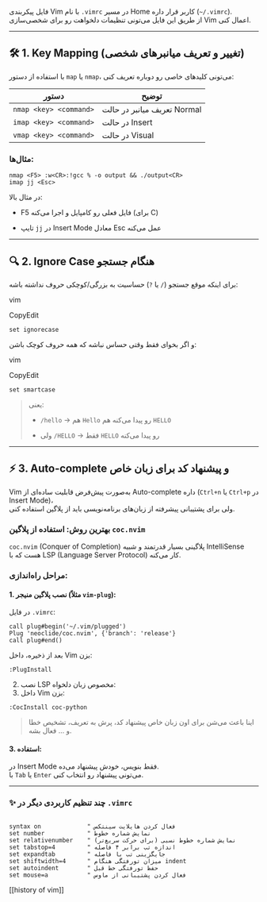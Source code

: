 

فایل پیکربندی Vim با نام `.vimrc` در مسیر Home کاربر قرار داره (`~/.vimrc`).  
از طریق این فایل می‌تونی تنظیمات دلخواهت رو برای شخصی‌سازی Vim اعمال کنی.

---

## 🛠 1. Key Mapping (تغییر و تعریف میانبرهای شخصی)

با استفاده از دستور `map` یا `nmap`، می‌تونی کلیدهای خاصی رو دوباره تعریف کنی:

| دستور | توضیح |
|-------|--------|
| `nmap <key> <command>` | تعریف میانبر در حالت Normal |
| `imap <key> <command>` | در حالت Insert |
| `vmap <key> <command>` | در حالت Visual |

### مثال‌ها:
```vim
nmap <F5> :w<CR>:!gcc % -o output && ./output<CR>
imap jj <Esc>
```

در مثال بالا:

- F5 فایل فعلی رو کامپایل و اجرا می‌کنه (برای C)
    
- تایپ `jj` در Insert Mode معادل Esc عمل می‌کنه

---

## 🔍 2. Ignore Case هنگام جستجو

برای اینکه موقع جستجو (`/` یا `?`) حساسیت به بزرگی/کوچکی حروف نداشته باشه:

vim

CopyEdit

`set ignorecase`

و اگر بخوای فقط وقتی حساس نباشه که همه حروف کوچک باشن:

vim

CopyEdit

`set smartcase`

> یعنی:
> 
> - `/hello` → هم `Hello` رو پیدا می‌کنه هم `HELLO`
>     
> - ولی `/HELLO` → فقط `HELLO` رو پیدا می‌کنه

----
## ⚡️ 3. Auto-complete و پیشنهاد کد برای زبان خاص

Vim به‌صورت پیش‌فرض قابلیت ساده‌ای از Auto-complete داره (`Ctrl+n` یا `Ctrl+p` در Insert Mode)،  
ولی برای پشتیبانی پیشرفته از زبان‌های برنامه‌نویسی باید از پلاگین استفاده کنی.

### بهترین روش: استفاده از پلاگین `coc.nvim`

`coc.nvim` (Conquer of Completion) پلاگینی بسیار قدرتمند و شبیه IntelliSense هست که با LSP (Language Server Protocol) کار می‌کنه.

### مراحل راه‌اندازی:

#### 1. نصب پلاگین منیجر (مثلاً `vim-plug`):

در فایل `.vimrc`:

```
call plug#begin('~/.vim/plugged')
Plug 'neoclide/coc.nvim', {'branch': 'release'}
call plug#end()
```

بعد از ذخیره، داخل Vim بزن:

```
:PlugInstall
```

2. نصب LSP مخصوص زبان دلخواه:
3. داخل Vim بزن:
```
:CocInstall coc-python
```

> اینا باعث می‌شن برای اون زبان خاص پیشنهاد کد، پرش به تعریف، تشخیص خطا و ... فعال بشه.

#### 3. استفاده:

در Insert Mode فقط بنویس، خودش پیشنهاد می‌ده.  
با `Tab` یا `Enter` می‌تونی پیشنهاد رو انتخاب کنی.

---
### ✨ چند تنظیم کاربردی دیگر در `.vimrc`

```

syntax on             " فعال کردن هایلایت سینتکس
set number            " نمایش شماره خطوط
set relativenumber    " نمایش شماره خطوط نسبی (برای حرکت سریع‌تر)
set tabstop=4         " اندازه تب برابر ۴ فاصله
set expandtab         " جایگزینی تب با فاصله
set shiftwidth=4      " میزان تورفتگی هنگام indent
set autoindent        " حفظ تورفتگی خط قبل
set mouse=a           " فعال کردن پشتیبانی از ماوس

```


[[history of vim]]
